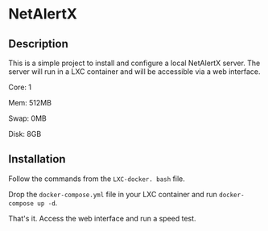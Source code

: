 # NetAlertX

## Description

This is a simple project to install and configure a local NetAlertX server. The server will run in a LXC container and will be accessible via a web interface.

Core: 1

Mem: 512MB

Swap: 0MB

Disk: 8GB

## Installation

Follow the commands from the `LXC-docker. bash` file.

Drop the `docker-compose.yml` file in your LXC container and run `docker-compose up -d`.

That's it. Access the web interface and run a speed test.
